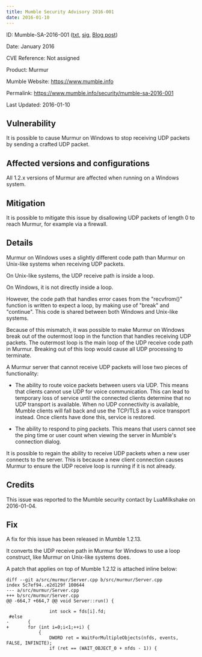 ```yaml
---
title: Mumble Security Advisory 2016-001
date: 2016-01-10
---
```


ID:              Mumble-SA-2016-001 ([txt](../Mumble-SA-2016-001.txt), [sig](../Mumble-SA-2016-001.txt.sig), [Blog post](/news/mumble-1.2.13/))

Date:            January 2016

CVE Reference:   Not assigned

Product:         Murmur

Mumble Website:  https://www.mumble.info

Permalink:       https://www.mumble.info/security/mumble-sa-2016-001

Last Updated:    2016-01-10

## Vulnerability

It is possible to cause Murmur on Windows to stop receiving UDP packets by sending a crafted UDP packet.

## Affected versions and configurations
All 1.2.x versions of Murmur are affected when running on a Windows system.

## Mitigation
It is possible to mitigate this issue by disallowing UDP packets of length 0 to reach Murmur, for example via a firewall.

## Details

Murmur on Windows uses a slightly different code path than Murmur on Unix-like systems when receiving UDP packets.

On Unix-like systems, the UDP receive path is inside a loop.

On Windows, it is not directly inside a loop.

However, the code path that handles error cases from the "recvfrom()" function is written to expect a loop, by making use of "break" and "continue". This code is shared between both Windows and Unix-like systems.

Because of this mismatch, it was possible to make Murmur on Windows break out of the outermost loop in the function that handles receiving UDP packets. The outermost loop is the main loop of the UDP receive code path in Murmur. Breaking out of this loop would cause all UDP processing to terminate.

A Murmur server that cannot receive UDP packets will lose two pieces of functionality:

- The ability to route voice packets between users via UDP. This means that clients cannot use UDP for voice communication. This can lead to temporary loss of service until the connected clients determine that no UDP transport is available. When no UDP connectivity is available, Mumble clients will fall back and use the TCP/TLS as a voice transport instead. Once clients have done this, service is restored.

- The ability to respond to ping packets.
  This means that users cannot see the ping time or user count when viewing the server in Mumble's connection dialog.

It is possible to regain the ability to receive UDP packets when a new user connects to the server. This is because a new client connection causes Murmur to ensure the UDP receive loop is running if it is not already.

## Credits

This issue was reported to the Mumble security contact by LuaMilkshake on 2016-01-04.

## Fix

A fix for this issue has been released in Mumble 1.2.13.

It converts the UDP receive path in Murmur for Windows to use a loop construct, like Murmur on Unix-like systems does.

A patch that applies on top of Mumble 1.2.12 is attached inline below:

```
diff --git a/src/murmur/Server.cpp b/src/murmur/Server.cpp
index 5c7ef94..e2d129f 100644
--- a/src/murmur/Server.cpp
+++ b/src/murmur/Server.cpp
@@ -664,7 +664,7 @@ void Server::run() {

 				int sock = fds[i].fd;
 #else
-		{
+		for (int i=0;i<1;++i) {
 			{
 				DWORD ret = WaitForMultipleObjects(nfds, events, FALSE, INFINITE);
 				if (ret == (WAIT_OBJECT_0 + nfds - 1)) {
```
